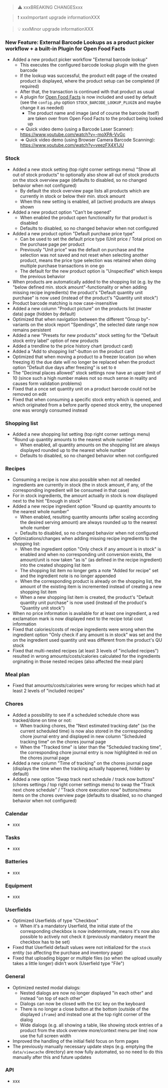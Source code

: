 > ⚠️ xxxBREAKING CHANGESxxx

> ❗ xxxImportant upgrade informationXXX

> 💡 xxxMinor upgrade informationXXX

### New Feature: External Barcode Lookups as a product picker workflow + a built-in Plugin for Open Food Facts

- Added a new product picker workflow "External barcode lookup"
  - This executes the configured barcode lookup plugin with the given barcode
  - If the lookup was successful, the product edit page of the created product is displayed, where the product setup can be completed (if required)
  - After that, the transaction is continued with that product as usual
  - A plugin for [Open Food Facts](https://world.openfoodfacts.org/) is now included and used by default (see the `config.php` option `STOCK_BARCODE_LOOKUP_PLUGIN` and maybe change it as needed)
    - The product name and image (and of course the barcode itself) are taken over from Open Food Facts to the product being looked up
  - => Quick video demo (using a Barcode Laser Scanner): https://www.youtube.com/watch?v=-moXPA-VvGc
  - => Quick video demo (using Browser Camera Barcode Scanning): https://www.youtube.com/watch?v=veezFX4X1JU

### Stock

- Added a new stock setting (top right corner settings menu) "Show all out of stock products" to optionally also show all out of stock products on the stock overview page (defaults to disabled, so no changed behavior when not configured)
  - By default the stock overview page lists all products which are currently in stock or below their min. stock amount
  - When this new setting is enabled, all (active) products are always shown
- Added a new product option "Can't be opened"
  - When enabled the product open functionality for that product is disabled
  - Defaults to disabled, so no changed behavior when not configured
- Added a new product option "Default purchase price type"
  - Can be used to set the default price type (Unit price / Total price) on the purchase page per product
  - Previously "Unit price" was the default on purchase and the selection was not saved and not reset when selecting another product, means the price type selection was retained when doing multiple purchase transactions in one go
  - The default for the new product option is "Unspecified" which keeps the previous behavior
- When products are automatically added to the shopping list (e.g. by the "below defined min. stock amount"-functionality or when adding missing recipe ingredients) the product's "Default quantity unit purchase" is now used (instead of the product's "Quantity unit stock")
- Product barcode matching is now case-insensitive
- Added a new column "Product picture" on the products list (master data) page (hidden by default)
- Optimized that when navigation between the different "Group by"-variants on the stock report "Spendings", the selected date range now remains persistent
- Added a new "Presets for new products" stock setting for the "Default stock entry label" option of new products
- Added a trendline to the price history chart (product card)
- Added a "Add to shopping list"-button on the product card
- Optimized that when moving a product to a freezer location (so when freezing it) the due date will no longer be replaced when the product option "Default due days after freezing" is set to `0`
- The "Decimal places allowed" stock settings now have an upper limit of 10 (since such a high number makes not so much sense in reality and causes form validation problems)
- Fixed that a once set quantity unit on a product barcode could not be removed on edit
- Fixed that when consuming a specific stock entry which is opened, and which originated from a before partly opened stock entry, the unopened one was wrongly consumed instead

### Shopping list

- Added a new shopping list setting (top right corner settings menu) "Round up quantity amounts to the nearest whole number"
  - When enabled, all quantity amounts on the shopping list are always displayed rounded up to the nearest whole number
  - Defaults to disabled, so no changed behavior when not configured

### Recipes

- Consuming a recipe is now also possible when not all needed ingredients are currently in stock (the in stock amount, if any, of the corresponding ingredient will be consumed in that case)
- For in stock ingredients, the amount actually in stock is now displayed next to the hint "Enough in stock"
- Added a new recipe ingredient option "Round up quantity amounts to the nearest whole number"
  - When enabled, resulting quantity amounts (after scaling according the desired serving amount) are always rounded up to the nearest whole number
  - Defaults to disabled, so no changed behavior when not configured
- Optimizations/changes when adding missing recipe ingredients to the shopping list:
  - When the ingredient option "Only check if any amount is in stock" is enabled and when no corresponding unit conversion exists, the amount/unit is now taken "as is" (as defined in the recipe ingredient) into the created shopping list item
  - The shopping list item no longer gets a note "Added for recipe" set and the ingredient note is no longer appended
  - When the corresponding product is already on the shopping list, the amount of the existing item is incremented instead of creating a new shopping list item
  - When a new shopping list item is created, the product's "Default quantity unit purchase" is now used (instead of the product's "Quantity unit stock")
- When no price information is available for at least one ingredient, a red exclamation mark is now displayed next to the recipe total cost information
- Fixed that calories/costs of recipe ingredients were wrong when the ingredient option "Only check if any amount is in stock" was set and the on the ingredient used quantity unit was different from the product's QU stock
- Fixed that multi-nested recipes (at least 3 levels of "included recipes") resulted in wrong amounts/costs/calories calculated for the ingredients orginating in those nested recipes (also affected the meal plan)

### Meal plan

- Fixed that amounts/costs/calories were wrong for recipes which had at least 2 levels of "included recipes"

### Chores

- Added a possibility to see if a scheduled schedule chore was tracked/done on time or not:
  - When tracking chores, the "Next estimated tracking date" (so the current scheduled time) is now also stored in the corresponding chore journal entry and displayed in new column "Scheduled tracking time" on the chores journal page
  - When the "Tracked time" is later than the "Scheduled tracking time", the corresponding chore journal entry is now highlighted in red on the chores journal page
- Added a new column "Time of tracking" on the chores journal page (displays the time when the tracking actually happened, hidden by default)
- Added a new option "Swap track next schedule / track now buttons" (chores settings / top right corner settings menu) to swap the "Track next chore schedule" / "Track chore execution now" buttons/menu items on the chores overview page (defaults to disabled, so no changed behavior when not configured)

### Calendar

- xxx

### Tasks

- xxx

### Batteries

- xxx

### Equipment

- xxx

### Userfields

- Optimized Userfields of type "Checkbox"
  - When it's a mandatory Userfield, the initial state of the corresponding checkbox is now indeterminate, means it's now also possible to actively not check it (previously mandatory meant the checkbox has to be set)
- Fixed that Userfield default values were not initialized for the `stock` entity (so affecting the purchase and inventory page)
- Fixed that uploading bigger or multiple files (so when the upload usually takes a little longer) didn't work (Userfield type "File")

### General

- Optimized nested modal dialogs:
  - Nested dialogs are now no longer displayed "in each other" and instead "on top of each other"
  - Dialogs can now be closed with the `ESC` key on the keyboard
  - There is no longer a close button at the bottom (outside of the displayed `iframe`) and instead one at the top right corner of the dialog
  - Wide dialogs (e.g. all showing a table, like showing stock entries of a product from the stock overview more/context menu per line) now use the full screen width
- Improved the handling of the initial field focus on form pages
- The previously manually necessary update steps (e.g. emptying the `data/viewcache` directory) are now fully automated, so no need to do this manually after this and future updates

### API

- xxx
